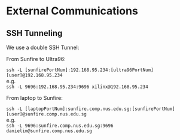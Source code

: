 # External Communications

## SSH Tunneling

We use a double SSH Tunnel:

From Sunfire to Ultra96:

`ssh -L [sunfirePortNum]:192.168.95.234:[ultra96PortNum] [user]@192.168.95.234` \
e.g. \
`ssh -L 9696:192.168.95.234:9696 xilinx@192.168.95.234`


From laptop to Sunfire:

`ssh -L [laptopPortNum]:sunfire.comp.nus.edu.sg:[sunfirePortNum] [user]@sunfire.comp.nus.edu.sg` \
e.g. \
`ssh -L 9696:sunfire.comp.nus.edu.sg:9696 danielim@sunfire.comp.nus.edu.sg`